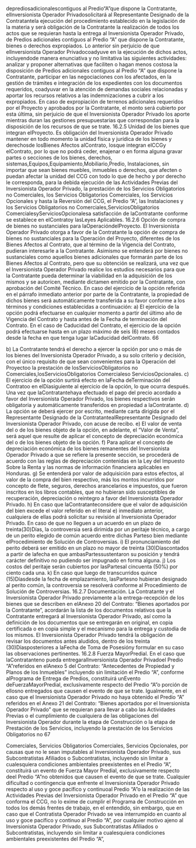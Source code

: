 deprediosadicionalescontiguos al Predio“A”que dispone la Contratante, elInversionista Operador Privadosolicitará al
Representante Designado de la Contratantela ejecución del procedimiento establecido en la legislación de la materia y
será obligación de la Contratante la realización de todos los actos que se requieran hasta la entrega al Inversionista
Operador Privado, de Predios adicionales contiguos al Predio “A” que dispone la Contratante, bienes o derechos
expropiados. Lo anterior sin perjuicio de que elInversionista Operador Privadocoadyuve en la ejecución de dichos actos,
incluyendode manera enunciativa y no limitativa las siguientes actividades: analizar y proponer alternativas que faciliten
o hagan menos costosa la disposición de Predios adicionales contiguos al Predio “A” que dispone la Contratante,
participar en las negociaciones con los afectados, en la gestión de trámites e integración de los expedientes con los
documentos requeridos, coadyuvar en la atención de demandas sociales relacionadas y aportar los recursos relativos a
las indemnizaciones a cubrir a los expropiados.
En caso de expropiación de terrenos adicionales requeridos por el Proyecto y aprobados por la Contratante, el monto
será cubierto por esta última, sin perjuicio de que el Inversionista Operador Privado los aporte mientras duran las
gestiones presupuestarias que correspondan para la disposición de los recursos de que se trate.
16.2.5 Unidad de los bienes que integran elProyecto.
Es obligación del Inversionista Operador Privado mantener en todo momento la unidad física y jurídica de los bienes y
derechosde losBienes Afectos alContrato, losque integran elCCGy elContrato, por lo que no podrá ceder, enajenar o
en forma alguna gravar partes o secciones de los bienes, derechos, sistemas,Equipos,Equipamiento,Mobiliario,Predio,
Instalaciones, sin importar que sean bienes muebles, inmuebles o derechos, que afecten o puedan afectar la unidad del
CCG con todo lo que de hecho y por derecho le corresponda, para la debida ejecución de las Actividades Previas del
Inversionista Operador Privado, la prestación de los Servicios Obligatorios no Comerciales, los Servicios Obligatorios
Comerciales, los Servicios Opcionales y hasta la Reversión del CCG, el Predio “A”, las Instalaciones y los Servicios
Obligatorios no Comerciales,ServiciosObligatorios ComercialesyServiciosOpcionalesa satisfacción de laContratante
conforme se establece en elContratoy lasLeyes Aplicables.
16.2.6 Opción de compra de bienes no sustanciales para laOperacióndelProyecto.
El Inversionista Operador Privado otorga a favor de la Contratante la opción de compra de bienes no sustanciales para la
Operación del Proyecto, diferentes de los Bienes Afectos al Contrato, que al término de la Vigencia del Contrato,
pudieran interesarle a la Contratante. Asimismo se entenderá por bienes no sustanciales como aquellos bienes
adicionales que formarán parte de los Bienes Afectos al Contrato, pero que su obtención se realizará, una vez que el
Inversionista Operador Privado realice los estudios necesarios para que la Contratante pueda determinar la viabilidad en
la adquisición de los mismos y se autoricen, mediante dictamen emitido por la Contratante, con aprobación del Comité
Técnico.
En caso del ejercicio de la opción referida en el párrafo inmediato anterior por parte de la Contratante, la propiedad de
dichos bienes será automáticamente transferida a su favor conforme a los términos y condiciones establecidas a
continuación:
a) El ejercicio de la opción podrá efectuarse en cualquier momento a partir del último año de Vigencia del
Contrato y hasta antes de la Fecha de terminación del Contrato. En el caso de Caducidad del Contrato, el
ejercicio de la opción podrá efectuarse hasta en un plazo máximo de seis (6) meses contados desde la fecha
en que tenga lugar laCaducidad delContrato.
66

b) La Contratante tendrá el derecho a ejercer la opción por uno o más de los bienes del Inversionista Operador
Privado, a su solo criterio y decisión, con el único requisito de que sean convenientes para la Operación del
Proyectoo la prestación de losServiciosObligatorios no Comerciales,losServiciosObligatorios Comercialeso
ServiciosOpcionales.
c) El ejercicio de la opción surtirá efecto en laFecha deTerminación del Contratoo en elDíasiguiente al ejercicio
de la opción, lo que ocurra después. Una vez que laContratantehaya efectuado el pago del precio acordado a
favor del Inversionista Operador Privado, los bienes respectivos serán obligatoria y automáticamente
transferidos en propiedad a laContratante.
d) La opción se deberá ejercer por escrito, mediante carta dirigida por el Representante Designado de la
ContratantealRepresentante Designado del Inversionista Operador Privado, con acuse de recibo.
e) El valor de venta del o de los bienes objeto de la opción, en adelante, el “Valor de Venta”, será aquel que
resulte de aplicar el concepto de depreciación económica del o de los bienes objeto de la opción.
f) Para aplicar el concepto de depreciación económica de los bienes remanentes del Inversionista Operador
Privado a que se refiere la presente sección, se procederá de acuerdo con las reglas de depreciación
contenidas en la Ley del Impuesto Sobre la Renta y las normas de información financiera aplicables en
Honduras.
g) Se entenderá por valor de adquisición para estos efectos, al valor de la compra del bien respectivo, más los
montos incurridos por concepto de flete, seguros, derechos arancelarios e impuestos, que fueron inscritos en
los libros contables, que no hubieran sido susceptibles de recuperación, depreciación o reintegro a favor del
Inversionista Operador Privado.
h) En caso que laContratanteconsidere que el valor de adquisición del bien excede el valor referido en el literal
e) inmediato anterior, cualquiera de ellas podrá solicitar su revisión al Inversionista Operador Privado. En caso
de que no lleguen a un acuerdo en un plazo de treinta(30)Días, la controversia será dirimida por un peritaje
técnico, a cargo de un perito elegido de común acuerdo entre dichas Parteso bien mediante elProcedimiento
de Solución de Controversias.
i) El pronunciamiento del perito deberá ser emitido en un plazo no mayor de treinta (30)Díascontados a partir de
lafecha en que ambasPartessustentaron su posición y tendrá carácter definitivo no pudiendo ser impugnado
en forma alguna.
j) Los costos del peritaje serán cubiertos por lasPartesal cincuenta (50%) por ciento cada una.
k) En caso que luego de transcurridos quince (15)Díasdesde la fecha de emplazamiento, lasPartesno hubieran
designado al perito común, la controversia se resolverá conforme al Procedimiento de Solución de
Controversias.
16.2.7 Documentación.
La Contratante y el Inversionista Operador Privado previamente a la entrega-recepción de los bienes que se describen
en elAnexo 20 del Contrato: “Bienes aportados por la Contratante”, acordarán la lista de los documentos relativos
que la Contratante entregará al Inversionista Operador Privado, así como la definición de los documentos que se
entregarán en original, en copia certificada o en copia simple y el mecanismo para la entrega y custodia de los mismos.
El Inversionista Operador Privado tendrá la obligación de revisar los documentos antes aludidos, dentro de los treinta
(30)Díasposteriores a laFecha de Toma de Posesióny formular en su caso las observaciones pertinentes.
16.2.8 Fuerza MayorPredial.
En el caso que laContratanteno pueda entregaralInversionista Operador Privadoel Predio “A”referidos en elAnexo 5
del Contrato: “Antecedentes de Propiedad y Planos de los Inmuebles” incluyendo sin limitación el Predio “A”,
conforme alPrograma de Entrega de Predios, constituirá unEvento deFuerzaMayorPredial, exclusivamente respecto
del Predio “A”o porción de ellosno entregados que causen el evento de que se trate.
Igualmente, en el caso que el Inversionista Operador Privado no haya obtenido el Predio “A” referidos en el Anexo 21
del Contrato: “Bienes aportados por el Inversionista Operador Privado” que se requieran para llevar a cabo las
Actividades Previas o el cumplimiento de cualquiera de las obligaciones del Inversionista Operador durante la etapa de
Construcción o la etapa de Prestación de los Servicios, incluyendo la prestación de los Servicios Obligatorios no
67

Comerciales, Servicios Obligatorios Comerciales, Servicios Opcionales, por causas que no le sean imputables al
Inversionista Operador Privado, sus Subcontratistas Afiliados o Subcontratistas, incluyendo sin limitar a cualesquiera
condiciones ambientales preexistentes en el Predio “A”, constituirá un evento de Fuerza Mayor Predial, exclusivamente
respecto deel Predio “A”no obtenidos que causen el evento de que se trate.
Cualquier dificultad o contingencia que enfrente el Inversionista Operador Privado respecto al uso y goce pacífico y
continuoal Predio “A”o la realización de las Actividades Previas del Inversionista Operador Privado en el Predio “A” que
conforma el CCG, no lo exime de cumplir el Programa de Construcción en todos los demás frentes de trabajo, en el
entendido, sin embargo, que en caso que el Contratista Operador Privado se vea interrumpido en cuanto al uso y goce
pacífico y continuo al Predio “A”, por cualquier motivo ajeno al Inversionista Operador Privado, sus Subcontratistas
Afiliados o Subcontratistas, incluyendo sin limitar a cualesquiera condiciones ambientales preexistentes del Predio “A”,
